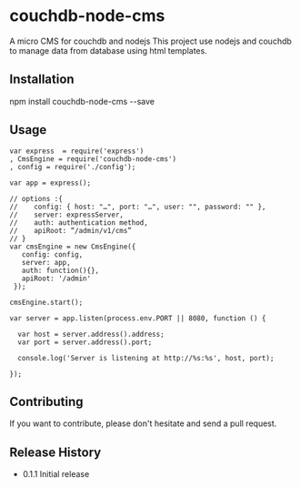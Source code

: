 
couchdb-node-cms
================

A micro CMS for couchdb and nodejs
This project use nodejs and couchdb to  manage data from database using html templates.

## Installation

  npm install couchdb-node-cms --save

## Usage

    var express  = require('express')
  	, CmsEngine = require('couchdb-node-cms')
  	, config = require('./config');
  
    var app = express();

    // options :{
    //    config: { host: "…", port: "…", user: "", password: "" },
    //    server: expressServer,
    //    auth: authentication method,
    //    apiRoot: “/admin/v1/cms”
    // }
    var cmsEngine = new CmsEngine({
       config: config,
       server: app,
       auth: function(){},
       apiRoot: '/admin'
     });
    
    cmsEngine.start();
    
    var server = app.listen(process.env.PORT || 8080, function () {
    
      var host = server.address().address;
      var port = server.address().port;
    
      console.log('Server is listening at http://%s:%s', host, port);
    
    });
    


## Contributing

If you want to contribute, please don't hesitate and send a pull request.

## Release History

* 0.1.1 Initial release